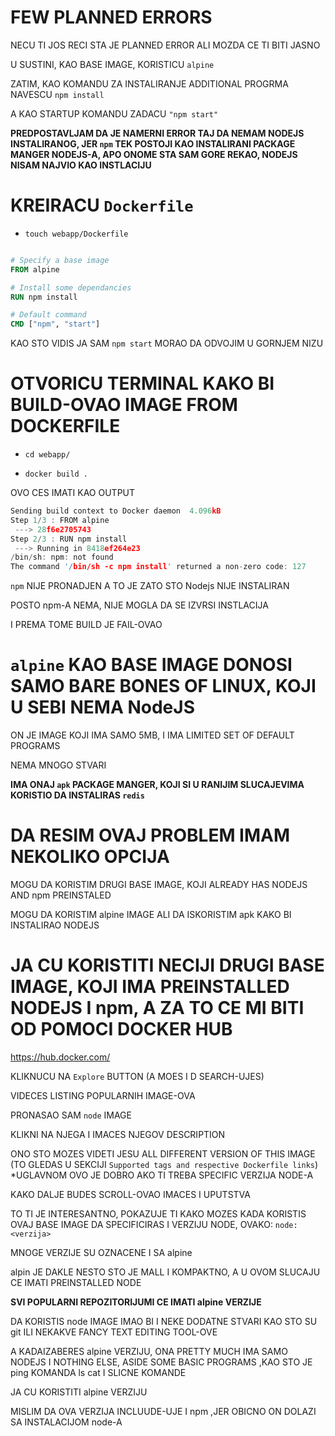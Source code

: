 # FEW PLANNED ERRORS

NECU TI JOS RECI STA JE PLANNED ERROR ALI MOZDA CE TI BITI JASNO

U SUSTINI, KAO BASE IMAGE, KORISTICU `alpine`

ZATIM, KAO KOMANDU ZA INSTALIRANJE ADDITIONAL PROGRMA NAVESCU `npm install`

A KAO STARTUP KOMANDU ZADACU `"npm start"`

**PREDPOSTAVLJAM DA JE NAMERNI ERROR TAJ DA NEMAM NODEJS INSTALIRANOG, JER `npm` TEK POSTOJI KAO INSTALIRANI PACKAGE MANGER NODEJS-A, APO ONOME STA SAM GORE REKAO, NODEJS NISAM NAJVIO KAO INSTLACIJU**

# KREIRACU `Dockerfile`

- `touch webapp/Dockerfile`

```dockerfile

# Specify a base image
FROM alpine

# Install some dependancies
RUN npm install

# Default command
CMD ["npm", "start"]
```

KAO STO VIDIS JA SAM `npm start` MORAO DA ODVOJIM U GORNJEM NIZU

# OTVORICU TERMINAL KAKO BI BUILD-OVAO IMAGE FROM DOCKERFILE

- `cd webapp/`

- `docker build .`

OVO CES IMATI KAO OUTPUT

```c
Sending build context to Docker daemon  4.096kB
Step 1/3 : FROM alpine
 ---> 28f6e2705743
Step 2/3 : RUN npm install
 ---> Running in 8418ef264e23
/bin/sh: npm: not found
The command '/bin/sh -c npm install' returned a non-zero code: 127
```

`npm` NIJE PRONADJEN A TO JE ZATO STO Nodejs NIJE INSTALIRAN

POSTO npm-A NEMA, NIJE MOGLA DA SE IZVRSI INSTLACIJA

I PREMA TOME BUILD JE FAIL-OVAO

# `alpine` KAO BASE IMAGE DONOSI SAMO BARE BONES OF LINUX, KOJI U SEBI NEMA NodeJS

ON JE IMAGE KOJI IMA SAMO 5MB, I IMA LIMITED SET OF DEFAULT PROGRAMS

NEMA MNOGO STVARI

**IMA ONAJ `apk` PACKAGE MANGER, KOJI SI U RANIJIM SLUCAJEVIMA KORISTIO DA INSTALIRAS `redis`**

# DA RESIM OVAJ PROBLEM IMAM NEKOLIKO OPCIJA

MOGU DA KORISTIM DRUGI BASE IMAGE, KOJI ALREADY HAS NODEJS AND npm PREINSTALED

MOGU DA KORISTIM alpine IMAGE ALI DA ISKORISTIM apk KAKO BI INSTALIRAO NODEJS

# JA CU KORISTITI NECIJI DRUGI BASE IMAGE, KOJI IMA PREINSTALLED NODEJS I npm, A ZA TO CE MI BITI OD POMOCI DOCKER HUB

<https://hub.docker.com/>

KLIKNUCU NA `Explore` BUTTON (A MOES I D SEARCH-UJES)

VIDECES LISTING POPULARNIH IMAGE-OVA

PRONASAO SAM `node` IMAGE

KLIKNI NA NJEGA I IMACES NJEGOV DESCRIPTION

ONO STO MOZES VIDETI JESU ALL DIFFERENT VERSION OF THIS IMAGE (TO GLEDAS U SEKCIJI `Supported tags and respective Dockerfile links`) *UGLAVNOM OVO JE DOBRO AKO TI TREBA SPECIFIC VERZIJA NODE-A

KAKO DALJE BUDES SCROLL-OVAO IMACES I UPUTSTVA

TO TI JE INTERESANTNO, POKAZUJE TI KAKO MOZES KADA KORISTIS OVAJ BASE IMAGE DA SPECIFICIRAS I VERZIJU NODE, OVAKO: `node:<verzija>`

MNOGE VERZIJE SU OZNACENE I SA alpine

alpin JE DAKLE NESTO STO JE MALL I KOMPAKTNO, A U OVOM SLUCAJU CE IMATI PREINSTALLED NODE

**SVI POPULARNI REPOZITORIJUMI CE IMATI alpine VERZIJE**

DA KORISTIS node IMAGE IMAO BI I NEKE DODATNE STVARI KAO STO SU git ILI NEKAKVE FANCY TEXT EDITING TOOL-OVE

A KADAIZABERES alpine VERZIJU, ONA PRETTY MUCH IMA SAMO NODEJS I NOTHING ELSE, ASIDE SOME BASIC PROGRAMS ,KAO STO JE ping KOMANDA ls  cat I SLICNE KOMANDE

JA CU KORISTITI alpine VERZIJU

MISLIM DA OVA VERZIJA INCLUUDE-UJE I npm ,JER OBICNO ON DOLAZI SA INSTALACIJOM node-A